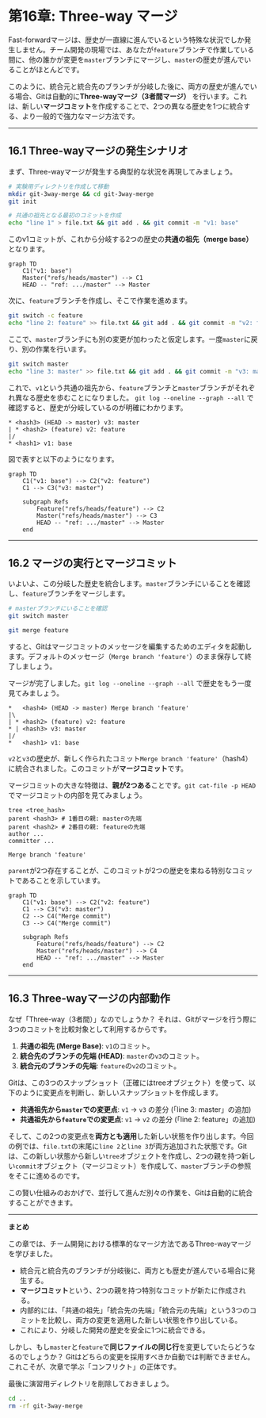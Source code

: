 # 第16章: Three-way マージ

Fast-forwardマージは、歴史が一直線に進んでいるという特殊な状況でしか発生しません。チーム開発の現場では、あなたが`feature`ブランチで作業している間に、他の誰かが変更を`master`ブランチにマージし、`master`の歴史が進んでいることがほとんどです。

このように、統合元と統合先のブランチが分岐した後に、両方の歴史が進んでいる場合、Gitは自動的に**Three-wayマージ（3者間マージ）** を行います。これは、新しい**マージコミット**を作成することで、2つの異なる歴史を1つに統合する、より一般的で強力なマージ方法です。

---
## 16.1 Three-wayマージの発生シナリオ

まず、Three-wayマージが発生する典型的な状況を再現してみましょう。

```bash
# 実験用ディレクトリを作成して移動
mkdir git-3way-merge && cd git-3way-merge
git init

# 共通の祖先となる最初のコミットを作成
echo "line 1" > file.txt && git add . && git commit -m "v1: base"
```
このv1コミットが、これから分岐する2つの歴史の**共通の祖先（merge base）** となります。

```mermaid
graph TD
    C1("v1: base")
    Master("refs/heads/master") --> C1
    HEAD -- "ref: .../master" --> Master
```

次に、`feature`ブランチを作成し、そこで作業を進めます。
```bash
git switch -c feature
echo "line 2: feature" >> file.txt && git add . && git commit -m "v2: feature"
```

ここで、`master`ブランチにも別の変更が加わったと仮定します。一度`master`に戻り、別の作業を行います。
```bash
git switch master
echo "line 3: master" >> file.txt && git add . && git commit -m "v3: master"
```
これで、`v1`という共通の祖先から、`feature`ブランチと`master`ブランチがそれぞれ異なる歴史を歩むことになりました。
`git log --oneline --graph --all` で確認すると、歴史が分岐しているのが明確にわかります。
```
* <hash3> (HEAD -> master) v3: master
| * <hash2> (feature) v2: feature
|/
* <hash1> v1: base
```
図で表すと以下のようになります。
```mermaid
graph TD
    C1("v1: base") --> C2("v2: feature")
    C1 --> C3("v3: master")

    subgraph Refs
        Feature("refs/heads/feature") --> C2
        Master("refs/heads/master") --> C3
        HEAD -- "ref: .../master" --> Master
    end
```

---
## 16.2 マージの実行とマージコミット

いよいよ、この分岐した歴史を統合します。`master`ブランチにいることを確認し、`feature`ブランチをマージします。

```bash
# masterブランチにいることを確認
git switch master

git merge feature
```
すると、Gitはマージコミットのメッセージを編集するためのエディタを起動します。デフォルトのメッセージ（`Merge branch 'feature'`）のまま保存して終了しましょう。

マージが完了しました。`git log --oneline --graph --all` で歴史をもう一度見てみましょう。
```
*   <hash4> (HEAD -> master) Merge branch 'feature'
|\
| * <hash2> (feature) v2: feature
* | <hash3> v3: master
|/
*   <hash1> v1: base
```
`v2`と`v3`の歴史が、新しく作られたコミット`Merge branch 'feature'`（hash4）に統合されました。このコミットが**マージコミット**です。

マージコミットの大きな特徴は、**親が2つある**ことです。`git cat-file -p HEAD` でマージコミットの内部を見てみましょう。
```
tree <tree_hash>
parent <hash3> # 1番目の親: masterの先端
parent <hash2> # 2番目の親: featureの先端
author ...
committer ...

Merge branch 'feature'
```
`parent`が2つ存在することが、このコミットが2つの歴史を束ねる特別なコミットであることを示しています。

```mermaid
graph TD
    C1("v1: base") --> C2("v2: feature")
    C1 --> C3("v3: master")
    C2 --> C4("Merge commit")
    C3 --> C4("Merge commit")

    subgraph Refs
        Feature("refs/heads/feature") --> C2
        Master("refs/heads/master") --> C4
        HEAD -- "ref: .../master" --> Master
    end
```

---
## 16.3 Three-wayマージの内部動作

なぜ「Three-way（3者間）」なのでしょうか？ それは、Gitがマージを行う際に3つのコミットを比較対象として利用するからです。

1.  **共通の祖先 (Merge Base)**: `v1`のコミット。
2.  **統合先のブランチの先端 (HEAD)**: `master`の`v3`のコミット。
3.  **統合元のブランチの先端**: `feature`の`v2`のコミット。

Gitは、この3つのスナップショット（正確にはtreeオブジェクト）を使って、以下のように変更点を判断し、新しいスナップショットを作成します。

-   **共通祖先から`master`での変更点**: `v1` -> `v3` の差分 (「line 3: master」の追加)
-   **共通祖先から`feature`での変更点**: `v1` -> `v2` の差分 (「line 2: feature」の追加)

そして、この2つの変更点を**両方とも適用**した新しい状態を作り出します。今回の例では、`file.txt`の末尾に`line 2`と`line 3`が両方追加された状態です。Gitは、この新しい状態から新しい`tree`オブジェクトを作成し、2つの親を持つ新しい`commit`オブジェクト（マージコミット）を作成して、`master`ブランチの参照をそこに進めるのです。

この賢い仕組みのおかげで、並行して進んだ別々の作業を、Gitは自動的に統合することができます。

---
**まとめ**

この章では、チーム開発における標準的なマージ方法であるThree-wayマージを学びました。

-   統合元と統合先のブランチが分岐後に、両方とも歴史が進んでいる場合に発生する。
-   **マージコミット**という、2つの親を持つ特別なコミットが新たに作成される。
-   内部的には、「共通の祖先」「統合先の先端」「統合元の先端」という3つのコミットを比較し、両方の変更を適用した新しい状態を作り出している。
-   これにより、分岐した開発の歴史を安全に1つに統合できる。

しかし、もし`master`と`feature`で**同じファイルの同じ行**を変更していたらどうなるのでしょうか？ Gitはどちらの変更を採用すべきか自動では判断できません。これこそが、次章で学ぶ「コンフリクト」の正体です。

最後に演習用ディレクトリを削除しておきましょう。
```bash
cd ..
rm -rf git-3way-merge
```
